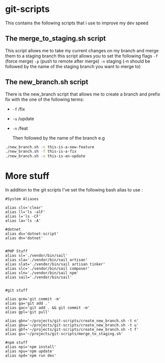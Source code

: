 # git-scripts

This contains the following scripts that i use to improve my dev speed

## The merge_to_staging.sh script

This script allows me to take my current changes on my branch and merge them to a staging branch this script allows you to set the following flags
`-f` (force merge)
`-p` (push to remote after merge)
`-n` staging (-n should be followed by the name of the staging branch you want to merge to)

## The new_branch.sh script

There is the new_branch script that allows me to create a branch and prefix fix with the one of the following terms:

- `-f` /fix
- `-u` /update
- `-n` /feat

  Then followed by the name of the branch
  e.g

```bash
./new_branch.sh -n this-is-a-new-feature
./new_branch.sh -f this-is-a-fix
./new_branch.sh -u this-is-an-update

```

# More stuff

In addition to the git scripts I've set the following bash alias to use :

```
#System Aliases

alias cls='clear'
alias ll='ls -alF'
alias l='ls -CF'
alias la='ls -A'

#dotnet
alias ds='dotnet-script'
alias dn='dotnet'


#PHP Stuff
alias sl='./vendor/bin/sail'
alias sla='./vendor/bin/sail artisan'
alias slat='./vendor/bin/sail artisan tinker'
alias slc='./vendor/bin/sail composer'
alias sln='./vendor/bin/sail npm'
alias sail='./vendor/bin/sail'


#git stuff

alias gcm='git commit -m'
alias ga='git add .'
alias gac='git add . && git commit -m'
alias gpl='git pull'

alias gbn='~/projects/git-scripts/create_new_branch.sh -t n'
alias gbu='~/projects/git-scripts/create_new_branch.sh -t u'
alias gbf='~/projects/git-scripts/create_new_branch.sh -t f'
alias gs='~/projects/git-scripts/merge_to_staging.sh'

#npm stuff
alias npi='npm install'
alias npu='npm update'
alias npd='npm run dev'

```
